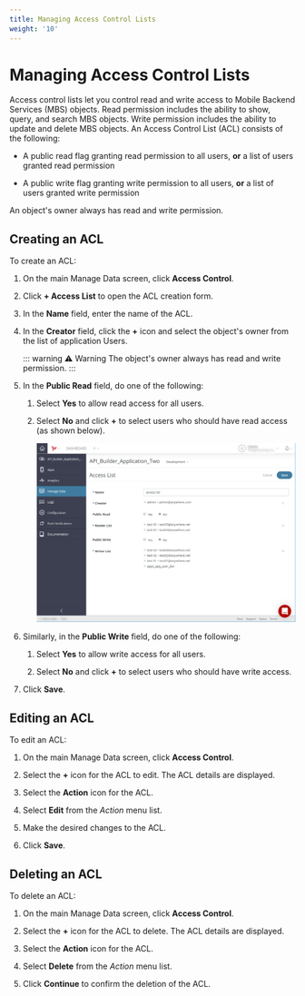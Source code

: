 ```yaml
---
title: Managing Access Control Lists
weight: '10'
---
```


# Managing Access Control Lists

Access control lists let you control read and write access to Mobile Backend Services (MBS) objects. Read permission includes the ability to show, query, and search MBS objects. Write permission includes the ability to update and delete MBS objects. An Access Control List (ACL) consists of the following:

* A public read flag granting read permission to all users, **or** a list of users granted read permission

* A public write flag granting write permission to all users, **or** a list of users granted write permission

An object's owner always has read and write permission.

## Creating an ACL

To create an ACL:

1. On the main Manage Data screen, click **Access Control**.

2. Click **\+ Access List** to open the ACL creation form.

3. In the **Name** field, enter the name of the ACL.

4. In the **Creator** field, click the **+** icon and select the object's owner from the list of application Users.

    ::: warning ⚠️ Warning
    The object's owner always has read and write permission.
    :::

5. In the **Public Read** field, do one of the following:

    1. Select **Yes** to allow read access for all users.

    2. Select **No** and click **+** to select users who should have read access (as shown below).

        ![access_list_latest](./access_list_latest.png)
6. Similarly, in the **Public Write** field, do one of the following:

    1. Select **Yes** to allow write access for all users.

    2. Select **No** and click **+** to select users who should have write access.

7. Click **Save**.

## Editing an ACL

To edit an ACL:

1. On the main Manage Data screen, click **Access Control**.

2. Select the **+** icon for the ACL to edit. The ACL details are displayed.

3. Select the **Action** icon for the ACL.

4. Select **Edit** from the _Action_ menu list.

5. Make the desired changes to the ACL.

6. Click **Save**.

## Deleting an ACL

To delete an ACL:

1. On the main Manage Data screen, click **Access Control**.

2. Select the **+** icon for the ACL to delete. The ACL details are displayed.

3. Select the **Action** icon for the ACL.

4. Select **Delete** from the _Action_ menu list.

5. Click **Continue** to confirm the deletion of the ACL.

